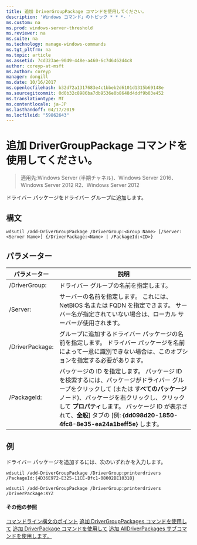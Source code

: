 ```yaml
---
title: 追加 DriverGroupPackage コマンドを使用してください。
description: 'Windows コマンド」のトピック * * *- '
ms.custom: na
ms.prod: windows-server-threshold
ms.reviewer: na
ms.suite: na
ms.technology: manage-windows-commands
ms.tgt_pltfrm: na
ms.topic: article
ms.assetid: 7cd323ae-9049-448e-a460-6c7d6462d4c8
author: coreyp-at-msft
ms.author: coreyp
manager: dongill
ms.date: 10/16/2017
ms.openlocfilehash: b32d72a1317683e4c1bbeb2d6101d1315b69148e
ms.sourcegitcommit: 0d0b32c8986ba7db9536e0b8648d4ddf9b03e452
ms.translationtype: MT
ms.contentlocale: ja-JP
ms.lasthandoff: 04/17/2019
ms.locfileid: "59862643"
---
```

# <a name="using-the-add-drivergrouppackage-command"></a>追加 DriverGroupPackage コマンドを使用してください。

>適用先:Windows Server (半期チャネル)、Windows Server 2016、Windows Server 2012 R2、Windows Server 2012

ドライバー パッケージをドライバー グループに追加します。
## <a name="syntax"></a>構文
```
wdsutil /add-DriverGroupPackage /DriverGroup:<Group Name> [/Server:<Server Name>] {/DriverPackage:<Name> | /PackageId:<ID>}
```
## <a name="parameters"></a>パラメーター
|パラメーター|説明|
|-------|--------|
|/DriverGroup:<Group Name>|ドライバー グループの名前を指定します。|
|/Server:<Server name>|サーバーの名前を指定します。 これには、NetBIOS 名または FQDN を指定できます。 サーバー名が指定されていない場合は、ローカル サーバーが使用されます。|
|/DriverPackage:<Name>|グループに追加するドライバー パッケージの名前を指定します。 ドライバー パッケージを名前によって一意に識別できない場合は、このオプションを指定する必要があります。|
|/PackageId:<ID>|パッケージの ID を指定します。 パッケージ ID を検索するには、パッケージがドライバー グループをクリックして (または **すべてのパッケージ** ノード)、パッケージを右クリックし、クリックして **プロパティ**します。 パッケージ ID が表示されて、**全般**] タブの [例: **{dd098d20-1850-4fc8-8e35-ea24a1beff5e}** します。|
## <a name="BKMK_examples"></a>例
ドライバー パッケージを追加するには、次のいずれかを入力します。
```
wdsutil /add-DriverGroupPackage /DriverGroup:printerdrivers /PackageId:{4D36E972-E325-11CE-Bfc1-08002BE10318}
```
```
wdsutil /add-DriverGroupPackage /DriverGroup:printerdrivers /DriverPackage:XYZ
```
#### <a name="additional-references"></a>その他の参照
[コマンドライン構文のポイント](command-line-syntax-key.md)
[追加 DriverGroupPackages コマンドを使用して](using-the-add-drivergrouppackages-command.md)
[追加 DriverPackage コマンドを使用して](using-the-add-driverpackage-command.md)
[追加 AllDriverPackages サブコマンドを使用します。](using-the-add-alldriverpackages-subcommand.md)

